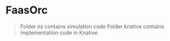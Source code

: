 # FaasOrc

> Folder ns contains simulation code
> Folder knative contains implementation code in Knative
